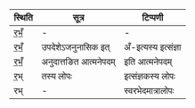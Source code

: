 | स्थिति | सूत्र | टिप्पणी |
| ----- | ------- | ------ |
| र॒भँ॒ | - | - |
| र॒भँ॒ | उपदेशेऽजनुनासिक इत् | अँ-इत्यस्य इत्संज्ञा |
| र॒भँ॒ | अनुदात्तङित आत्मनेपदम् | इति आत्मनेपदम् |
| र॒भ् | तस्य लोपः | इत्संज्ञकस्य लोपः |
| रभ् | - | स्वरभेदमात्रालोपः |
